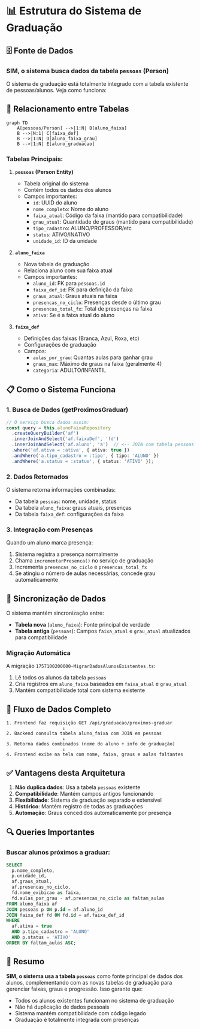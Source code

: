 # 📊 Estrutura do Sistema de Graduação

## 🗄️ Fonte de Dados

### **SIM, o sistema busca dados da tabela `pessoas` (Person)**

O sistema de graduação está totalmente integrado com a tabela existente de pessoas/alunos. Veja como funciona:

## 🔗 Relacionamento entre Tabelas

```mermaid
graph TD
    A[pessoas/Person] -->|1:N| B[aluno_faixa]
    B -->|N:1| C[faixa_def]
    B -->|1:N| D[aluno_faixa_grau]
    B -->|1:N| E[aluno_graduacao]
```

### Tabelas Principais:

1. **`pessoas` (Person Entity)**
   - Tabela original do sistema
   - Contém todos os dados dos alunos
   - Campos importantes:
     - `id`: UUID do aluno
     - `nome_completo`: Nome do aluno
     - `faixa_atual`: Código da faixa (mantido para compatibilidade)
     - `grau_atual`: Quantidade de graus (mantido para compatibilidade)
     - `tipo_cadastro`: ALUNO/PROFESSOR/etc
     - `status`: ATIVO/INATIVO
     - `unidade_id`: ID da unidade

2. **`aluno_faixa`**
   - Nova tabela de graduação
   - Relaciona aluno com sua faixa atual
   - Campos importantes:
     - `aluno_id`: FK para `pessoas.id`
     - `faixa_def_id`: FK para definição da faixa
     - `graus_atual`: Graus atuais na faixa
     - `presencas_no_ciclo`: Presenças desde o último grau
     - `presencas_total_fx`: Total de presenças na faixa
     - `ativa`: Se é a faixa atual do aluno

3. **`faixa_def`**
   - Definições das faixas (Branca, Azul, Roxa, etc)
   - Configurações de graduação
   - Campos:
     - `aulas_por_grau`: Quantas aulas para ganhar grau
     - `graus_max`: Máximo de graus na faixa (geralmente 4)
     - `categoria`: ADULTO/INFANTIL

## 📋 Como o Sistema Funciona

### 1. **Busca de Dados (getProximosGraduar)**

```typescript
// O serviço busca dados assim:
const query = this.alunoFaixaRepository
  .createQueryBuilder('af')
  .innerJoinAndSelect('af.faixaDef', 'fd')
  .innerJoinAndSelect('af.aluno', 'a')  // <-- JOIN com tabela pessoas
  .where('af.ativa = :ativa', { ativa: true })
  .andWhere('a.tipo_cadastro = :tipo', { tipo: 'ALUNO' })
  .andWhere('a.status = :status', { status: 'ATIVO' });
```

### 2. **Dados Retornados**

O sistema retorna informações combinadas:
- Da tabela `pessoas`: nome, unidade, status
- Da tabela `aluno_faixa`: graus atuais, presenças
- Da tabela `faixa_def`: configurações da faixa

### 3. **Integração com Presenças**

Quando um aluno marca presença:
1. Sistema registra a presença normalmente
2. Chama `incrementarPresenca()` no serviço de graduação
3. Incrementa `presencas_no_ciclo` e `presencas_total_fx`
4. Se atingiu o número de aulas necessárias, concede grau automaticamente

## 🔄 Sincronização de Dados

O sistema mantém sincronização entre:
- **Tabela nova** (`aluno_faixa`): Fonte principal de verdade
- **Tabela antiga** (`pessoas`): Campos `faixa_atual` e `grau_atual` atualizados para compatibilidade

### Migração Automática

A migração `1757100200000-MigrarDadosAlunosExistentes.ts`:
1. Lê todos os alunos da tabela `pessoas`
2. Cria registros em `aluno_faixa` baseados em `faixa_atual` e `grau_atual`
3. Mantém compatibilidade total com sistema existente

## 🎯 Fluxo de Dados Completo

```
1. Frontend faz requisição GET /api/graduacao/proximos-graduar
                     ↓
2. Backend consulta tabela aluno_faixa com JOIN em pessoas
                     ↓
3. Retorna dados combinados (nome do aluno + info de graduação)
                     ↓
4. Frontend exibe na tela com nome, faixa, graus e aulas faltantes
```

## ✅ Vantagens desta Arquitetura

1. **Não duplica dados**: Usa a tabela `pessoas` existente
2. **Compatibilidade**: Mantém campos antigos funcionando
3. **Flexibilidade**: Sistema de graduação separado e extensível
4. **Histórico**: Mantém registro de todas as graduações
5. **Automação**: Graus concedidos automaticamente por presença

## 🔍 Queries Importantes

### Buscar alunos próximos a graduar:
```sql
SELECT 
  p.nome_completo,
  p.unidade_id,
  af.graus_atual,
  af.presencas_no_ciclo,
  fd.nome_exibicao as faixa,
  fd.aulas_por_grau - af.presencas_no_ciclo as faltam_aulas
FROM aluno_faixa af
JOIN pessoas p ON p.id = af.aluno_id
JOIN faixa_def fd ON fd.id = af.faixa_def_id
WHERE 
  af.ativa = true
  AND p.tipo_cadastro = 'ALUNO'
  AND p.status = 'ATIVO'
ORDER BY faltam_aulas ASC;
```

## 📝 Resumo

**SIM, o sistema usa a tabela `pessoas`** como fonte principal de dados dos alunos, complementando com as novas tabelas de graduação para gerenciar faixas, graus e progressão. Isso garante que:

- Todos os alunos existentes funcionam no sistema de graduação
- Não há duplicação de dados pessoais
- Sistema mantém compatibilidade com código legado
- Graduação é totalmente integrada com presenças
